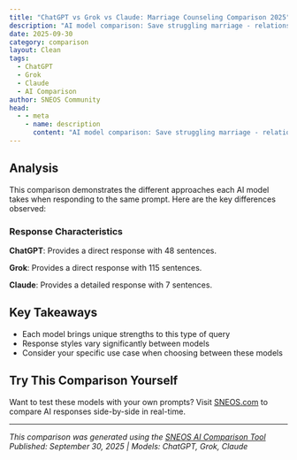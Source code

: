 ```yaml
---
title: "ChatGPT vs Grok vs Claude: Marriage Counseling Comparison 2025"
description: "AI model comparison: Save struggling marriage - relationship repair strategies..."
date: 2025-09-30
category: comparison
layout: Clean
tags:
  - ChatGPT
  - Grok
  - Claude
  - AI Comparison
author: SNEOS Community
head:
  - - meta
    - name: description
      content: "AI model comparison: Save struggling marriage - relationship repair strategies..."
---
```


<ChatComparison
  title="ChatGPT vs Grok vs Claude: Marriage Counseling Comparison 2025"
  prompt="Save struggling marriage - relationship repair strategies"
  :responses='{
    "ChatGPT": "Saving a struggling marriage requires effort, commitment, and effective strategies from both partners. Here are some practical relationship repair strategies to consider:\n\n### 1. Open and Honest Communication\n- **Express Feelings Calmly:** Share your feelings without blaming or criticizing.\n- **Active Listening:** Truly listen to your partner\u2019s perspective without interrupting.\n- **Regular Check-ins:** Make time to talk about your relationship regularly.\n\n### 2. Seek Understanding and Empathy\n- Try to understand your partner\u2019s emotions and viewpoints.\n- Validate their feelings, even if you disagree.\n- Practice empathy to rebuild emotional connection.\n\n### 3. Identify and Address Core Issues\n- Pinpoint the main problems impacting the marriage (e.g., trust, finances, intimacy).\n- Focus on solutions rather than dwelling on problems.\n- Avoid bringing up past grievances; concentrate on current issues.\n\n### 4. Rebuild Trust\n- Be honest and transparent.\n- Follow through on promises and commitments.\n- Apologize sincerely for mistakes and forgive each other.\n\n### 5. Spend Quality Time Together\n- Schedule regular date nights or activities you both enjoy.\n- Create new positive experiences and memories.\n- Avoid distractions (phones, TV) during your time together.\n\n### 6. Practice Appreciation and Affection\n- Express gratitude for each other daily.\n- Compliment and encourage your partner.\n- Show physical affection (holding hands, hugging).\n\n### 7. Manage Conflicts Constructively\n- Avoid yelling, name-calling, or stonewalling.\n- Use \u201CI\u201D statements to express concerns (e.g., \u201CI feel hurt when\u2026\u201D).\n- Take breaks during heated arguments to cool down.\n\n### 8. Set Shared Goals\n- Discuss and set mutual goals for your relationship and life.\n- Work as a team to achieve them.\n- Celebrate successes together.\n\n### 9. Seek Professional Help\n- Consider couples therapy or counseling.\n- A neutral third party can help facilitate communication and resolution.\n- Attend workshops or read relationship-building books together.\n\n### 10. Self-Care\n- Take care of your own mental and physical health.\n- Manage stress individually to maintain a positive outlook.\n\n---\n\n### Additional Tips:\n- Be patient; repair takes time.\n- Stay committed to working through challenges.\n- Focus on what attracted you to your partner initially.\n\nIf both partners are willing to invest time and energy into these strategies, it is possible to rebuild and strengthen the marriage.",
    "Grok": "Saving a struggling marriage requires commitment, patience, and a willingness from both partners to work on the relationship. While every marriage is unique, there are proven strategies to repair and strengthen a relationship. Below are some actionable steps and strategies to help you rebuild trust, improve communication, and foster intimacy. If the issues are deeply rooted or involve abuse, seeking professional help is strongly recommended.\n\n---\n\n### 1. Open and Honest Communication\n   - **Why it matters**: Poor communication is often at the root of marital problems. Misunderstandings, unexpressed feelings, or pent-up resentment can create distance.\n   - **How to do it**:\n     - Set aside time to talk without distractions. Turn off phones and focus on each other.\n     - Use \u201CI\u201D statements to express feelings (e.g., \u201CI feel unheard when we don\u2019t discuss decisions\u201D) instead of blaming or criticizing.\n     - Listen actively\u2014don\u2019t interrupt or plan your response while your partner is speaking. Reflect back what you\u2019ve heard to show understanding.\n     - Be honest but kind. Share your needs and concerns without attacking your partner.\n\n---\n\n### 2. Rebuild Trust\n   - **Why it matters**: Trust is the foundation of any relationship. If it\u2019s been broken (due to infidelity, dishonesty, or other issues), rebuilding it takes time and consistent effort.\n   - **How to do it**:\n     - Be transparent. Share your thoughts, whereabouts, and intentions to restore confidence.\n     - Follow through on promises. Small, consistent actions (like being on time or doing what you say) rebuild reliability.\n     - If infidelity is the issue, the offending partner must show genuine remorse, cut ties with the other person, and commit to full transparency. The hurt partner needs space to process emotions and ask questions.\n     - Consider couples therapy to navigate complex trust issues with a neutral third party.\n\n---\n\n### 3. Rediscover Emotional and Physical Intimacy\n   - **Why it matters**: Emotional and physical closeness often fades in struggling marriages, leading to feelings of disconnection.\n   - **How to do it**:\n     - Start small with non-sexual touch\u2014holding hands, hugging, or cuddling.\n     - Plan date nights or shared activities to reconnect and create positive memories. Even simple things like cooking together or taking a walk can help.\n     - Express appreciation daily. Acknowledge small things your partner does (e.g., \u201CThanks for making coffee this morning\u201D).\n     - Address barriers to intimacy, like stress or unresolved conflict, and openly discuss sexual needs or concerns without judgment.\n\n---\n\n### 4. Work on Forgiveness\n   - **Why it matters**: Holding onto grudges or past hurts creates emotional walls that prevent healing.\n   - **How to do it**:\n     - Acknowledge the pain. Both partners should validate each other\u2019s feelings about past mistakes.\n     - Let go of the need to \u201Cwin\u201D arguments. Focus on resolution rather than blame.\n     - Understand that forgiveness doesn\u2019t mean condoning bad behavior\u2014it means releasing the burden of resentment for your own peace.\n     - If forgiveness feels impossible (e.g., after betrayal), a therapist can help guide the process.\n\n---\n\n### 5. Set Realistic Expectations\n   - **Why it matters**: Unrealistic expectations about marriage or your partner can lead to disappointment and frustration.\n   - **How to do it**:\n     - Accept that no one is perfect. Your partner won\u2019t meet every need, and that\u2019s okay.\n     - Discuss what each of you expects from the relationship\u2014whether it\u2019s time together, emotional support, or shared responsibilities\u2014and find common ground.\n     - Focus on progress, not perfection. Small steps forward are still victories.\n\n---\n\n### 6. Address Individual Issues\n   - **Why it matters**: Personal struggles like stress, mental health issues, or past trauma can spill over into the marriage.\n   - **How to do it**:\n     - Encourage self-care. Support your partner in seeking help if they\u2019re dealing with depression, anxiety, or addiction.\n     - Reflect on your own contributions to the marriage\u2019s struggles. Are you overly critical, distant, or reactive? Personal growth benefits the relationship.\n     - Consider individual therapy alongside couples counseling to address personal challenges.\n\n---\n\n### 7. Seek Professional Help\n   - **Why it matters**: Sometimes, couples can\u2019t resolve issues on their own due to deep-rooted patterns or emotional wounds.\n   - **How to do it**:\n     - Find a licensed marriage counselor or therapist. Look for someone with experience in couples therapy (e.g., through the American Association for Marriage and Family Therapy directory).\n     - Commit to the process. Therapy isn\u2019t a quick fix\u2014it requires regular sessions and homework.\n     - Be open and honest during sessions. A therapist can only help if both partners are willing to engage.\n\n---\n\n### 8. Recommit to Shared Goals and Values\n   - **Why it matters**: Over time, couples can drift apart if they lose sight of what brought them together.\n   - **How to do it**:\n     - Reflect on why you married in the first place. What dreams or values did you share?\n     - Set new goals together\u2014whether it\u2019s saving for a trip, improving your home, or growing as parents.\n     - Spend time on shared hobbies or interests to reignite a sense of teamwork.\n\n---\n\n### 9. Avoid Destructive Behaviors\n   - **Why it matters**: Certain behaviors\u2014like criticism, defensiveness, contempt, and stonewalling (identified by relationship expert Dr. John Gottman as the \u201CFour Horsemen\u201D)\u2014predict relationship failure.\n   - **How to do it**:\n     - Replace criticism with constructive feedback. Instead of \u201CYou never help,\u201D say, \u201CI\u2019d appreciate it if we could split chores.\u201D\n     - Take responsibility instead of getting defensive. Admit when you\u2019re wrong.\n     - Avoid contempt (e.g., sarcasm or name-calling). Treat your partner with respect, even during disagreements.\n     - Don\u2019t withdraw during conflict. If you need a break, agree to pause and return to the conversation later.\n\n---\n\n### 10. Be Patient and Persistent\n   - **Why it matters**: Repairing a marriage takes time. Expect setbacks, but don\u2019t give up if both partners are willing to try.\n   - **How to do it**:\n     - Celebrate small wins. If you had a good conversation or resolved a conflict calmly, acknowledge it.\n     - Remind yourself why the relationship is worth saving, and focus on long-term growth rather than immediate results.\n     - Keep showing up for each other, even on tough days.\n\n---\n\n### Warning Signs to Watch For\nWhile many marriages can be saved, some situations require caution:\n- **Abuse**: If there\u2019s physical, emotional, or psychological abuse, prioritize safety. Seek help from a crisis hotline (e.g., in the U.S., call the National Domestic Violence Hotline at 1-800-799-7233) and consider separation.\n- **Lack of Willingness**: If one partner refuses to work on the marriage or engage in change, progress may be impossible.\n- **Addiction**: Untreated substance abuse or other addictions can derail efforts. Professional intervention is often necessary.\n\n---\n\n### Additional Resources\n- **Books**:\n  - *\u0022The Seven Principles for Making Marriage Work\u0022* by John Gottman\n  - *\u0022Hold Me Tight\u0022* by Dr. Sue Johnson (focused on emotionally focused therapy)\n- **Online Tools**:\n  - Apps like Lasting or Paired offer guided exercises for couples.\n  - Websites like the Gottman Institute (gottman.com) provide research-backed tips and quizzes.\n- **Support Groups**: Look for local or online marriage support groups to connect with others facing similar challenges.\n\n---\n\n### Final Thought\nSaving a struggling marriage is hard work, but many couples emerge stronger when both are committed to change. Start with small, consistent efforts, prioritize empathy over blame, and don\u2019t hesitate to seek professional guidance if needed. If, after genuine effort, the relationship remains unhealthy, know that prioritizing your well-being\u2014whether together or apart\u2014is a valid choice.\n\nIf you\u2019d like specific advice for your situation, feel free to share more details, and I can tailor suggestions accordingly.",
    "Claude": "# Relationship Repair Strategies for Struggling Marriages\n\n## **Immediate Steps to Take**\n\n### 1. **Create a Safe Space for Communication**\n- Set aside dedicated time to talk without distractions\n- Agree to listen without interrupting or defending\n- Use \u0022I\u0022 statements instead of \u0022you\u0022 accusations\n- Focus on one issue at a time\n\n### 2. **Identify Core Issues**\n- Look beyond surface arguments to underlying needs\n- Common root causes: feeling unheard, unappreciated, disconnected\n- Write down your concerns separately, then share respectfully\n\n## **Essential Repair Strategies**\n\n### **Rebuild Emotional Connection**\n- Schedule regular one-on-one time together\n- Show genuine interest in your partner\u0027s day and feelings\n- Practice small acts of kindness and appreciation\n- Physical affection (even small gestures like holding hands)\n\n### **Improve Communication Patterns**\n- **The 24-hour rule**: Cool down before discussing heated topics\n- **Reflective listening**: \u0022What I hear you saying is...\u0022\n- **Validate emotions**: \u0022I can understand why you\u0027d feel that way\u0022\n- **Take breaks**: If conversations get heated, pause and reconvene\n\n### **Address Trust and Intimacy**\n- Be consistent with small promises to rebuild trust\n- Share vulnerabilities gradually\n- Work on both emotional and physical intimacy\n- Create new positive experiences together\n\n## **Professional Support Options**\n\n- **Couples therapy**: Evidence-based approaches like Gottman Method or EFT\n- **Individual therapy**: Address personal issues affecting the relationship\n- **Marriage retreats**: Intensive weekend programs\n- **Religious counseling**: If faith is important to your relationship\n\n## **Warning Signs to Address Immediately**\n\nSeek professional help if there\u0027s:\n- Abuse (emotional, physical, or financial)\n- Active addiction issues\n- Ongoing affairs or betrayals\n- Complete emotional shutdown from either partner\n\n## **Long-term Success Factors**\n\n- **Both partners must be willing to work on the relationship**\n- **Patience**: Healing takes time (typically 6\u002B months of consistent effort)\n- **Focus on changing yourself first**, not your partner\n- **Celebrate small improvements** along the way\n\nRemember: Not all marriages can or should be saved, but many can be significantly improved with genuine effort from both partners and proper support.\n\nWould you like me to elaborate on any of these strategies or discuss specific situations you\u0027re facing?"
  }'
  published-date="16:42"
/>

## Analysis

This comparison demonstrates the different approaches each AI model takes when responding to the same prompt. Here are the key differences observed:

### Response Characteristics

**ChatGPT**: Provides a direct response with 48 sentences. 

**Grok**: Provides a direct response with 115 sentences. 

**Claude**: Provides a detailed response with 7 sentences. 

## Key Takeaways

- Each model brings unique strengths to this type of query
- Response styles vary significantly between models
- Consider your specific use case when choosing between these models

## Try This Comparison Yourself

Want to test these models with your own prompts? Visit [SNEOS.com](https://sneos.com) to compare AI responses side-by-side in real-time.

---

*This comparison was generated using the [SNEOS AI Comparison Tool](https://sneos.com)*
*Published: September 30, 2025 | Models: ChatGPT, Grok, Claude*
